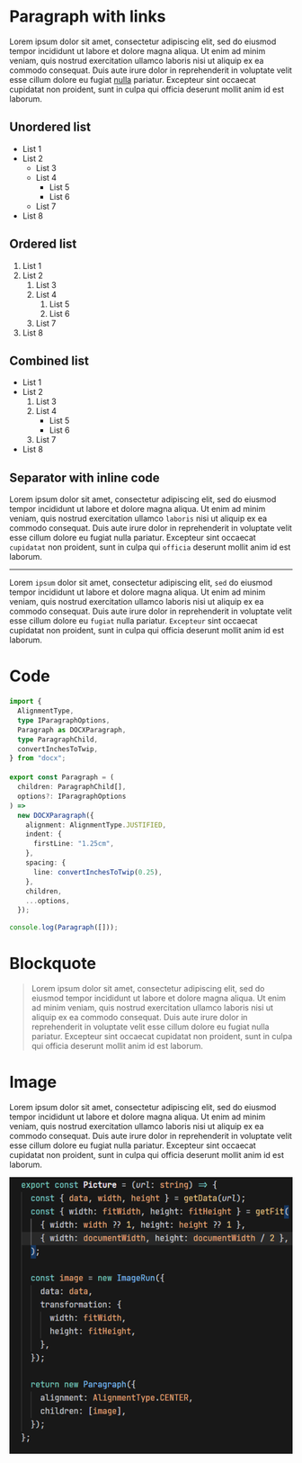# Paragraph with links

Lorem ipsum dolor sit amet, consectetur adipiscing elit, sed do eiusmod tempor incididunt ut labore et dolore magna aliqua. Ut enim ad minim veniam, quis nostrud exercitation ullamco laboris nisi ut aliquip ex ea commodo consequat. Duis aute irure dolor in reprehenderit in voluptate velit esse cillum dolore eu fugiat [nulla](https://loremipsum.io/) pariatur. Excepteur sint occaecat cupidatat non proident, sunt in culpa qui officia deserunt mollit anim id est laborum.

## Unordered list

- List 1
- List 2
  - List 3
  - List 4
    - List 5
    - List 6
  - List 7
- List 8

## Ordered list

1. List 1
2. List 2
   1. List 3
   2. List 4
      1. List 5
      2. List 6
   3. List 7
3. List 8

## Combined list

- List 1
- List 2
  1. List 3
  2. List 4
     - List 5
     - List 6
  3. List 7
- List 8

## Separator with inline code

Lorem ipsum dolor sit amet, consectetur adipiscing elit, sed do eiusmod tempor incididunt ut labore et dolore magna aliqua. Ut enim ad minim veniam, quis nostrud exercitation ullamco `laboris` nisi ut aliquip ex ea commodo consequat. Duis aute irure dolor in reprehenderit in voluptate velit esse cillum dolore eu fugiat nulla pariatur. Excepteur sint occaecat `cupidatat` non proident, sunt in culpa qui `officia` deserunt mollit anim id est laborum.

---

Lorem `ipsum` dolor sit amet, consectetur adipiscing elit, `sed` do eiusmod tempor incididunt ut labore et dolore magna aliqua. Ut enim ad minim veniam, quis nostrud exercitation ullamco laboris nisi ut aliquip ex ea commodo consequat. Duis aute irure dolor in reprehenderit in voluptate velit esse cillum dolore eu `fugiat` nulla pariatur. `Excepteur` sint occaecat cupidatat non proident, sunt in culpa qui officia deserunt mollit anim id est laborum.

# Code

```ts
import {
  AlignmentType,
  type IParagraphOptions,
  Paragraph as DOCXParagraph,
  type ParagraphChild,
  convertInchesToTwip,
} from "docx";

export const Paragraph = (
  children: ParagraphChild[],
  options?: IParagraphOptions
) =>
  new DOCXParagraph({
    alignment: AlignmentType.JUSTIFIED,
    indent: {
      firstLine: "1.25cm",
    },
    spacing: {
      line: convertInchesToTwip(0.25),
    },
    children,
    ...options,
  });
```

```ts
console.log(Paragraph([]));
```

# Blockquote

> Lorem ipsum dolor sit amet, consectetur adipiscing elit, sed do eiusmod tempor incididunt ut labore et dolore magna aliqua. Ut enim ad minim veniam, quis nostrud exercitation ullamco laboris nisi ut aliquip ex ea commodo consequat. Duis aute irure dolor in reprehenderit in voluptate velit esse cillum dolore eu fugiat nulla pariatur. Excepteur sint occaecat cupidatat non proident, sunt in culpa qui officia deserunt mollit anim id est laborum.

# Image

Lorem ipsum dolor sit amet, consectetur adipiscing elit, sed do eiusmod tempor incididunt ut labore et dolore magna aliqua. Ut enim ad minim veniam, quis nostrud exercitation ullamco laboris nisi ut aliquip ex ea commodo consequat. Duis aute irure dolor in reprehenderit in voluptate velit esse cillum dolore eu fugiat nulla pariatur. Excepteur sint occaecat cupidatat non proident, sunt in culpa qui officia deserunt mollit anim id est laborum.

![Some label](public/2/image-1.png)

